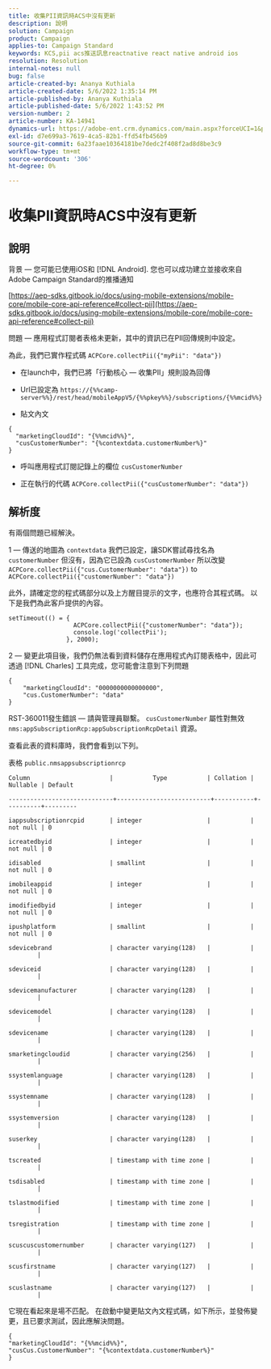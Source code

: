```yaml
---
title: 收集PII資訊時ACS中沒有更新
description: 說明
solution: Campaign
product: Campaign
applies-to: Campaign Standard
keywords: KCS,pii acs推送訊息reactnative react native android ios
resolution: Resolution
internal-notes: null
bug: false
article-created-by: Ananya Kuthiala
article-created-date: 5/6/2022 1:35:14 PM
article-published-by: Ananya Kuthiala
article-published-date: 5/6/2022 1:43:52 PM
version-number: 2
article-number: KA-14941
dynamics-url: https://adobe-ent.crm.dynamics.com/main.aspx?forceUCI=1&pagetype=entityrecord&etn=knowledgearticle&id=f3b0bc5a-41cd-ec11-a7b5-0022480b639b
exl-id: d7e699a3-7619-4ca5-82b1-ffd54fb456b9
source-git-commit: 6a23faae10364181be7dedc2f408f2ad8d8be3c9
workflow-type: tm+mt
source-wordcount: '306'
ht-degree: 0%

---
```


# 收集PII資訊時ACS中沒有更新

## 說明

背景 — 您可能已使用iOS和 [!DNL Android]. 您也可以成功建立並接收來自Adobe Campaign Standard的推播通知

[https://aep-sdks.gitbook.io/docs/using-mobile-extensions/mobile-core/mobile-core-api-reference#collect-pii](https://aep-sdks.gitbook.io/docs/using-mobile-extensions/mobile-core/mobile-core-api-reference#collect-pii)


問題 — 應用程式訂閱者表格未更新，其中的資訊已在PII回傳規則中設定。

為此，我們已實作程式碼 `ACPCore.collectPii({"myPii": "data"})`

- 在launch中，我們已將「行動核心 — 收集PII」規則設為回傳

- Url已設定為 `https://{%%camp-server%%}/rest/head/mobileAppV5/{%%pkey%%}/subscriptions/{%%mcid%%}`

- 貼文內文

```
{
  "marketingCloudId": "{%%mcid%%}",
  "cusCustomerNumber": "{%contextdata.customerNumber%}"
}
```

- 呼叫應用程式訂閱記錄上的欄位 `cusCustomerNumber`

- 正在執行的代碼 `ACPCore.collectPii({"cusCustomerNumber": "data"})`


## 解析度


有兩個問題已經解決。



1 — 傳送的地圖為 `contextdata` 我們已設定，讓SDK嘗試尋找名為 `customerNumber` 但沒有，因為它已設為 `cusCustomerNumber` 所以改變 `ACPCore.collectPii({"cus.CustomerNumber": "data"})` to `ACPCore.collectPii({"customerNumber": "data"})`

此外，請確定您的程式碼部分以及上方醒目提示的文字，也應符合其程式碼。 以下是我們為此客戶提供的內容。

```
setTimeout(() = {
                  ACPCore.collectPii({"customerNumber": "data"});
                  console.log('collectPii');
                }, 2000);
```


2 — 變更此項目後，我們仍無法看到資料儲存在應用程式內訂閱表格中，因此可透過 [!DNL Charles] 工具完成，您可能會注意到下列問題

```
{
    "marketingCloudId": "0000000000000000",
    "cus.CustomerNumber": "data"
}
```

RST-360011發生錯誤 — 請與管理員聯繫。
`cusCustomerNumber` 屬性對無效 `nms:appSubscriptionRcp:appSubscriptionRcpDetail` 資源。

查看此表的資料庫時，我們會看到以下列。



表格 `public.nmsappsubscriptionrcp`

```
Column                      |           Type           | Collation | Nullable | Default

-----------------------------+--------------------------+-----------+----------+---------

iappsubscriptionrcpid       | integer                  |           | not null | 0

icreatedbyid                | integer                  |           | not null | 0

idisabled                   | smallint                 |           | not null | 0

imobileappid                | integer                  |           | not null | 0

imodifiedbyid               | integer                  |           | not null | 0

ipushplatform               | smallint                 |           | not null | 0

sdevicebrand                | character varying(128)   |           |          |

sdeviceid                   | character varying(128)   |           |          |

sdevicemanufacturer         | character varying(128)   |           |          |

sdevicemodel                | character varying(128)   |           |          |

sdevicename                 | character varying(128)   |           |          |

smarketingcloudid           | character varying(256)   |           |          |

ssystemlanguage             | character varying(128)   |           |          |

ssystemname                 | character varying(128)   |           |          |

ssystemversion              | character varying(128)   |           |          |

suserkey                    | character varying(128)   |           |          |

tscreated                   | timestamp with time zone |           |          |

tsdisabled                  | timestamp with time zone |           |          |

tslastmodified              | timestamp with time zone |           |          |

tsregistration              | timestamp with time zone |           |          |

scuscuscustomernumber       | character varying(127)   |           |          |

scusfirstname               | character varying(127)   |           |          |

scuslastname                | character varying(127)   |           |          |
```


它現在看起來是場不匹配。 在啟動中變更貼文內文程式碼，如下所示，並發佈變更，且已要求測試，因此應解決問題。

```
{
"marketingCloudId": "{%%mcid%%}",
"cusCus.CustomerNumber": "{%contextdata.customerNumber%}"
}
```

